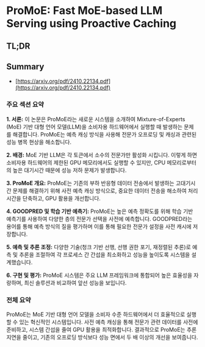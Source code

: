 # ProMoE: Fast MoE-based LLM Serving using Proactive Caching
## TL;DR
## Summary
- [https://arxiv.org/pdf/2410.22134.pdf](https://arxiv.org/pdf/2410.22134.pdf)

### 주요 섹션 요약

**1. 서론:**
이 논문은 ProMoE라는 새로운 시스템을 소개하여 Mixture-of-Experts (MoE) 기반 대형 언어 모델(LLM)을 소비자용 하드웨어에서 실행할 때 발생하는 문제를 해결합니다. ProMoE는 예측 캐싱 방식을 사용해 전문가 오프로딩 및 캐싱과 관련된 성능 병목 현상을 해소합니다.

**2. 배경:**
MoE 기반 LLM은 각 토큰에서 소수의 전문가만 활성화 시킵니다. 이렇게 하면 소비자용 하드웨어의 제한된 GPU 메모리에서도 실행할 수 있지만, CPU 메모리로부터의 높은 대기시간 때문에 성능 저하 문제가 발생합니다.

**3. ProMoE 개요:**
ProMoE는 기존의 부하 반응형 데이터 전송에서 발생하는 고대기시간 문제를 해결하기 위해 사전 예측 캐싱 방식으로, 중요한 데이터 전송을 해소하여 처리 시간을 단축하고, GPU 활용을 개선합니다.

**4. GOODPRED 및 학습 기반 예측기:**
ProMoE는 높은 예측 정확도를 위해 학습 기반 예측기를 사용하여 다양한 층의 전문가 선택을 사전에 예측합니다. GOODPRED라는 용어를 통해 예측 방식의 질을 평가하며 이를 통해 필요한 전문가 설정을 사전 캐시에 저장합니다.

**5. 예측 및 추론 조정:**
다양한 기술(청크 기반 선행, 선행 권한 포기, 재정렬된 추론)로 예측 및 추론을 조절하여 각 프로세스 간 간섭을 최소화하고 성능을 높이도록 시스템을 설계했습니다.

**6. 구현 및 평가:**
ProMoE 시스템은 주요 LLM 프레임워크에 통합되어 높은 효율성을 자랑하며, 최신 솔루션과 비교하여 앞선 성능을 보입니다.

### 전체 요약
ProMoE는 MoE 기반 대형 언어 모델을 소비자 수준 하드웨어에서 더 효율적으로 실행할 수 있는 혁신적인 시스템입니다. 사전 예측 캐싱을 통해 전문가 관련 데이터를 사전에 준비하고, 시스템 간섭을 줄여 GPU 활용을 최적화합니다. 결과적으로 ProMoE는 추론 지연을 줄이고, 기존의 오프로딩 방식보다 성능 면에서 두 배 이상의 개선을 보여줍니다.